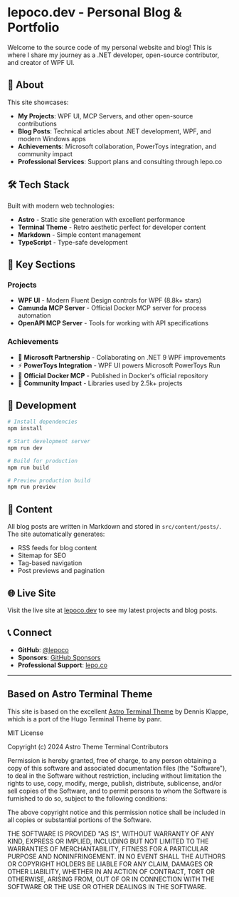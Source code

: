 # lepoco.dev - Personal Blog & Portfolio

Welcome to the source code of my personal website and blog! This is where I share my journey as a .NET developer, open-source contributor, and creator of WPF UI.

## 🚀 About

This site showcases:
- **My Projects**: WPF UI, MCP Servers, and other open-source contributions
- **Blog Posts**: Technical articles about .NET development, WPF, and modern Windows apps
- **Achievements**: Microsoft collaboration, PowerToys integration, and community impact
- **Professional Services**: Support plans and consulting through lepo.co

## 🛠️ Tech Stack

Built with modern web technologies:
- **Astro** - Static site generation with excellent performance
- **Terminal Theme** - Retro aesthetic perfect for developer content
- **Markdown** - Simple content management
- **TypeScript** - Type-safe development

## 🎯 Key Sections

### Projects
- **WPF UI** - Modern Fluent Design controls for WPF (8.8k+ stars)
- **Camunda MCP Server** - Official Docker MCP server for process automation
- **OpenAPI MCP Server** - Tools for working with API specifications

### Achievements
- 🤝 **Microsoft Partnership** - Collaborating on .NET 9 WPF improvements
- ⚡ **PowerToys Integration** - WPF UI powers Microsoft PowerToys Run
- 🐳 **Official Docker MCP** - Published in Docker's official repository
- 🌟 **Community Impact** - Libraries used by 2.5k+ projects

## 🔧 Development

```bash
# Install dependencies
npm install

# Start development server
npm run dev

# Build for production
npm run build

# Preview production build
npm run preview
```

## 📄 Content

All blog posts are written in Markdown and stored in `src/content/posts/`. The site automatically generates:
- RSS feeds for blog content
- Sitemap for SEO
- Tag-based navigation
- Post previews and pagination

## 🌐 Live Site

Visit the live site at [lepoco.dev](https://lepoco.dev) to see my latest projects and blog posts.

## 📞 Connect

- **GitHub**: [@lepoco](https://github.com/lepoco)
- **Sponsors**: [GitHub Sponsors](https://github.com/sponsors/lepoco)
- **Professional Support**: [lepo.co](https://lepo.co/support)

---

## Based on Astro Terminal Theme

This site is based on the excellent [Astro Terminal Theme](https://github.com/dennisklappe/astro-theme-terminal) by Dennis Klappe, 
which is a port of the Hugo Terminal Theme by panr.

MIT License

Copyright (c) 2024 Astro Theme Terminal Contributors

Permission is hereby granted, free of charge, to any person obtaining a copy
of this software and associated documentation files (the "Software"), to deal
in the Software without restriction, including without limitation the rights
to use, copy, modify, merge, publish, distribute, sublicense, and/or sell
copies of the Software, and to permit persons to whom the Software is
furnished to do so, subject to the following conditions:

The above copyright notice and this permission notice shall be included in all
copies or substantial portions of the Software.

THE SOFTWARE IS PROVIDED "AS IS", WITHOUT WARRANTY OF ANY KIND, EXPRESS OR
IMPLIED, INCLUDING BUT NOT LIMITED TO THE WARRANTIES OF MERCHANTABILITY,
FITNESS FOR A PARTICULAR PURPOSE AND NONINFRINGEMENT. IN NO EVENT SHALL THE
AUTHORS OR COPYRIGHT HOLDERS BE LIABLE FOR ANY CLAIM, DAMAGES OR OTHER
LIABILITY, WHETHER IN AN ACTION OF CONTRACT, TORT OR OTHERWISE, ARISING FROM,
OUT OF OR IN CONNECTION WITH THE SOFTWARE OR THE USE OR OTHER DEALINGS IN THE
SOFTWARE.